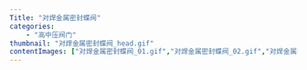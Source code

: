 ```yaml
---
Title: "对焊金属密封蝶阀"
categories:
    - "高中压阀门"
thumbnail: "对焊金属密封蝶阀_head.gif"
contentImages: ["对焊金属密封蝶阀_01.gif","对焊金属密封蝶阀_02.gif","对焊金属密封蝶阀_03.jpg"]
---
```

